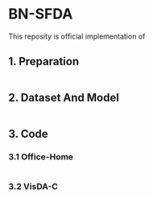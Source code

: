 # BN-SFDA

This reposity is official implementation of

## 1. Preparation
``` shell

```

## 2. Dataset And Model
``` shell

```

## 3. Code
### 3.1 Office-Home
``` shell

```

### 3.2 VisDA-C
``` shell

```
